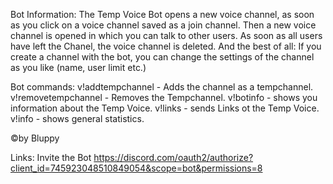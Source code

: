 Bot Information:
The Temp Voice Bot opens a new voice channel,
as soon as you click on a voice channel saved as a join channel.
Then a new voice channel is opened in which you can talk to other users.
As soon as all users have left the Chanel, the voice channel is deleted.
And the best of all: If you create a channel with the bot, you can change the settings of the channel as you like (name, user limit etc.)


Bot commands:
v!addtempchannel <channelid> - Adds the channel as a tempchannel.
v!removetempchannel <channelid> - Removes the Tempchannel.
v!botinfo - shows you information about the Temp Voice.
v!links - sends Links ot the Temp Voice.
v!info - shows general statistics.

©by Bluppy

Links:
Invite the Bot https://discord.com/oauth2/authorize?client_id=745923048510849054&scope=bot&permissions=8
